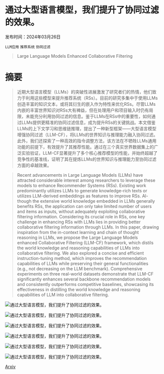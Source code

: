 # 通过大型语言模型，我们提升了协同过滤的效果。

发布时间：2024年03月26日

`LLM应用` `推荐系统` `协同过滤`

> Large Language Models Enhanced Collaborative Filtering

# 摘要

> 近期大型语言模型（LLMs）的突破性进展激发了研究者们的热情，他们致力于利用这些模型来提升推荐系统（RSs）。目前的研究多集中于使用LLMs创造丰富的知识文本，或将其衍生的嵌入作为特性来优化RSs。尽管LLMs内嵌的丰富世界知识对RSs大有裨益，但在处理用户和项目输入时仍有局限，未能充分利用协同过滤的信息。鉴于LLMs在RSs中的重要性，如何通过LLMs提供更精准的协同过滤信息，成为提升RSs的关键挑战。本文借鉴LLMs的上下文学习和思维链推理，提出了一种新型框架——大型语言模型增强协同过滤（LLM-CF），将LLMs的世界知识与推理能力融入协同过滤。此外，我们还探索了一种高效的指令调整方法，该方法在不牺牲LLMs通用功能的前提下，有效提升了其推荐性能。通过在三个真实世界数据集上的广泛实验验证，LLM-CF显著提升了多个核心推荐模型的性能，并始终超越了竞争性的基准线，证明了其在提炼LLMs的世界知识与推理能力至协同过滤方面的卓越效果。

> Recent advancements in Large Language Models (LLMs) have attracted considerable interest among researchers to leverage these models to enhance Recommender Systems (RSs). Existing work predominantly utilizes LLMs to generate knowledge-rich texts or utilizes LLM-derived embeddings as features to improve RSs. Al- though the extensive world knowledge embedded in LLMs generally benefits RSs, the application can only take limited number of users and items as inputs, without adequately exploiting collaborative filtering information. Considering its crucial role in RSs, one key challenge in enhancing RSs with LLMs lies in providing better collaborative filtering information through LLMs. In this paper, drawing inspiration from the in-context learning and chain of thought reasoning in LLMs, we propose the Large Language Models enhanced Collaborative Filtering (LLM-CF) framework, which distils the world knowledge and reasoning capabilities of LLMs into collaborative filtering. We also explored a concise and efficient instruction-tuning method, which improves the recommendation capabilities of LLMs while preserving their general functionalities (e.g., not decreasing on the LLM benchmark). Comprehensive experiments on three real-world datasets demonstrate that LLM-CF significantly enhances several backbone recommendation models and consistently outperforms competitive baselines, showcasing its effectiveness in distilling the world knowledge and reasoning capabilities of LLM into collaborative filtering.

![通过大型语言模型，我们提升了协同过滤的效果。](../../../paper_images/2403.17688/x1.png)

![通过大型语言模型，我们提升了协同过滤的效果。](../../../paper_images/2403.17688/x2.png)

![通过大型语言模型，我们提升了协同过滤的效果。](../../../paper_images/2403.17688/x3.png)

![通过大型语言模型，我们提升了协同过滤的效果。](../../../paper_images/2403.17688/x4.png)

![通过大型语言模型，我们提升了协同过滤的效果。](../../../paper_images/2403.17688/x5.png)

![通过大型语言模型，我们提升了协同过滤的效果。](../../../paper_images/2403.17688/x6.png)

[Arxiv](https://arxiv.org/abs/2403.17688)